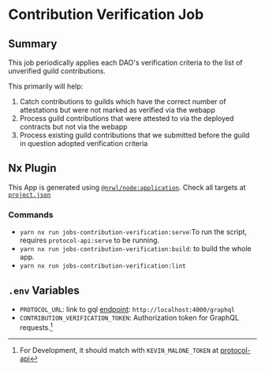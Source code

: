 # Contribution Verification Job

## Summary

This job periodically applies each DAO's verification criteria to the list of unverified guild contributions.

This primarily will help:

1. Catch contributions to guilds which have the correct number of attestations but were not marked as verified via the webapp
2. Process guild contributions that were attested to via the deployed contracts but not via the webapp
3. Process existing guild contributions that we submitted before the guild in question adopted verification criteria

## Nx Plugin

This App is generated using [`@nrwl/node:application`](https://nx.dev/packages/node/generators/application). Check all targets at [`project.json`](./project.json)

### Commands

- `yarn nx run jobs-contribution-verification:serve`:To run the script, requires `protocol-api:serve` to be running.
- `yarn nx run jobs-contribution-verification:build`: to build the whole app.
- `yarn nx run jobs-contribution-verification:lint`

## `.env` Variables

- `PROTOCOL_URL`: link to gql [endpoint](../../protocol-api/README.md#express): `http://localhost:4000/graphql`
- `CONTRIBUTION_VERIFICATION_TOKEN`: Authorization token for GraphQL requests.[^1]

[^1]: For Development, it should match with `KEVIN_MALONE_TOKEN` at [protocol-api](../../protocol-api)
